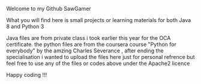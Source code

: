 Welcome to my Github 
SawGamer

What you will find here is small projects or learning materials for both Java 8 and Python 3

Java files are from private class i took earlier this year for the OCA certificate.
the python files are from the coursera course "Python for everybody" by the amzing Charles Severance , after ending the specialisation i wanted to upload  the files here just for personal refrence but feel free to use any of the files or codes above under the Apache2 licence 


Happy coding !!!
